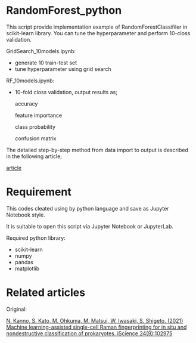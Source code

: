 # RandomForest_python

This script provide implementation example of RandomForestClassifiler in scikit-learn library. You can tune the hyperparameter and perform 10-closs validation.

GridSearch_10models.ipynb:
* generate 10 train-test set
* tune hyperparameter using grid search

RF_10models.ipynb:
* 10-fold closs validation, output results as;

  accuracy

  feature importance

  class probability

  confusion matrix

The detailed step-by-step method from data import to output is described in the following article;

[article](URL)

# Requirement
This codes cleated using by python language and save as Jupyter Notebook style.

It is suitable to open this script via Jupyter Notebook or JupyterLab.

Required python library:
* scikit-learn
* numpy
* pandas
* matplotlib

# Related articles

Original: 

[N. Kanno, S. Kato, M. Ohkuma, M. Matsui, W. Iwasaki, S. Shigeto. (2021) Machine learning-assisted single-cell Raman fingerprinting for in situ and nondestructive classification of prokaryotes. iScience 24(9):102975](https://doi.org/10.1016/j.isci.2021.102975)